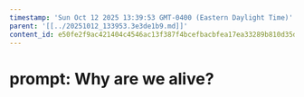 ```yaml
---
timestamp: 'Sun Oct 12 2025 13:39:53 GMT-0400 (Eastern Daylight Time)'
parent: '[[../20251012_133953.3e3de1b9.md]]'
content_id: e50fe2f9ac421404c4546ac13f387f4bcefbacbfea17ea33289b810d35d5f556
---
```


# prompt: Why are we alive?
